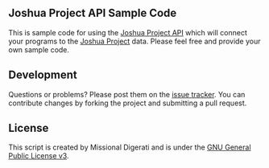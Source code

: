 Joshua Project API Sample Code
------------------------------

This is sample code for using the [Joshua Project API](https://github.com/MissionalDigerati/joshua_project_api) which will connect your programs to the [Joshua Project](http://www.joshuaproject.net) data.  Please feel free and provide your own sample code.

Development
-----------
Questions or problems? Please post them on the [issue tracker](https://github.com/MissionalDigerati/joshua_project_api_sample_code/issues). You can contribute changes by forking the project and submitting a pull request.

License
-------
This script is created by Missional Digerati and is under the [GNU General Public License v3](http://www.gnu.org/licenses/gpl-3.0-standalone.html).